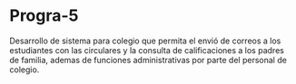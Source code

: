 # Progra-5
Desarrollo de sistema para colegio que permita el envió de correos a los estudiantes con las circulares y la consulta de calificaciones a los padres de familia, ademas de funciones administrativas por parte del personal de colegio.
